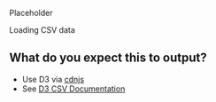 Placeholder

Loading CSV data
## What do you expect this to output?

 * Use D3 via [cdnjs](https://cdnjs.com/)
 * See [D3 CSV Documentation](https://github.com/mbostock/d3/wiki/CSV)
